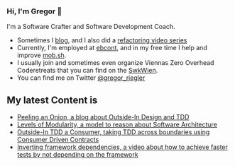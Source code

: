 ### Hi, I'm Gregor 👋

I'm a Software Crafter and Software Development Coach.

- Sometimes I [blog](https://gregorriegler.com/blog), and I also did a [refactoring video series](https://www.youtube.com/channel/UCsWg_i6X4KMhjD2CRqCJLdg)
- Currently, I'm employed at [ebcont](https://www.ebcont.com/), and in my free time I help and improve [mob.sh](https://github.com/remotemobprogramming/mob). 
- I usually join and sometimes even organize Viennas Zero Overhead Coderetreats that you can find on the [SwkWien](https://www.softwerkskammer.org/groups/wien).
- You can find me on Twitter [@gregor_riegler](https://twitter.com/gregor_riegler)

## My latest Content is

- [Peeling an Onion, a blog about Outside-In Design and TDD](https://gregorriegler.com/2020/11/30/peeling-an-onion.html)
- [Levels of Modularity, a model to reason about Software Architecture](https://gregorriegler.com/2020/08/08/levels-of-modularity.html)
- [Outside-In TDD a Consumer, taking TDD across boundaries using Consumer Driven Contracts](https://gregorriegler.com/2020/05/11/outside-in-tdd-a-consumer.html)
- [Inverting framework dependencies, a video about how to achieve faster tests by not depending on the framework](https://www.youtube.com/watch?v=lflxK7pksHY)
